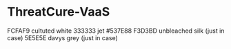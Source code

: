 # ThreatCure-VaaS

FCFAF9 cultuted white
333333 jet
#537E88
F3D3BD unbleached silk (just in case)
5E5E5E davys grey (just in case)
